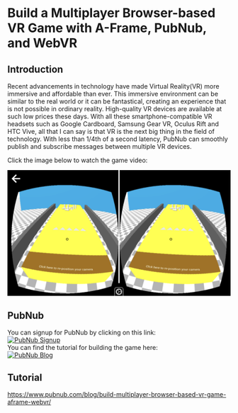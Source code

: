 # Build a Multiplayer Browser-based VR Game with A-Frame, PubNub, and WebVR

## Introduction

Recent advancements in technology have made Virtual Reality(VR) more immersive and affordable than ever. This immersive environment can be similar to the real world or it can be fantastical, creating an experience that is not possible in ordinary reality. High-quality VR devices are available at such low prices these days. With all these smartphone-compatible VR headsets such as Google Cardboard, Samsung Gear VR, Oculus Rift and HTC Vive, all that I can say is that VR is the next big thing in the field of technology. With less than 1/4th of a second latency, PubNub can smoothly publish and subscribe messages between multiple VR devices.

Click the image below to watch the game video:

[![Click here to watch the game](IMG_1161.PNG)](https://youtu.be/uwmI_TXVeYE)

## PubNub

You can signup for PubNub by clicking on this link:
<br/>
<a href="https://dashboard.pubnub.com/signup?devrel_gh=namrathasubramanya">
    <img alt="PubNub Signup" src="https://i.imgur.com/og5DDjf.png" width=260 height=97/>
</a>
<br/>
You can find the tutorial for building the game here:
<br/>
<a href="https://www.pubnub.com/blog/build-multiplayer-browser-based-vr-game-aframe-webvr/?devrel_gh=namrathasubramanya">
    <img alt="PubNub Blog" src="https://i.imgur.com/aJ927CO.png" width=260 height=98/>
</a>

## Tutorial

https://www.pubnub.com/blog/build-multiplayer-browser-based-vr-game-aframe-webvr/
